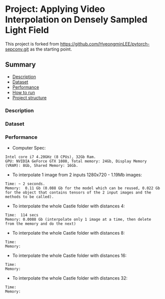 # Project: Applying Video Interpolation on Densely Sampled Light Field  
This project is forked from https://github.com/HyeongminLEE/pytorch-sepconv.git as the starting point.

## Summary
* [Description](#Description)
* [Dataset](#Dataset)
* [Performance](#Performance)
* [How to run](#How-to-run)
* [Project structure](#Project-structure)

### Description

### Dataset

### Performance
* Computer Spec:  
```
Intel core i7 4.20GHz (8 CPUs), 32Gb Ram.  
GPU: NVIDIA GeForce GTX 1080, Total memory: 24Gb, Display Memory (VRAM): 8Gb, Shared Memory: 16Gb.  
```
* To interpolate 1 image from 2 inputs 1280x720 - 1.19Mb images:  
```
Time: ~ 2 seconds.  
Memory:  0.11 Gb (0.088 Gb for the model which can be reused, 0.022 Gb for the object that contains tensors of the 2 input images and the methods to be called).
```
* To interpolate the whole Castle folder with distances 4:  
```
Time:  114 secs  
Memory: 0.0088 Gb (interpolate only 1 image at a time, then delete from the memory and do the next)  
```
* To interpolate the whole Castle folder with distances 8:  
```
Time:  
Memory:  
```
* To interpolate the whole Castle folder with distances 16:  
```
Time:   
Memory:  
```
* To interpolate the whole Castle folder with distances 32:  
```
Time:  
Memory:  
```


